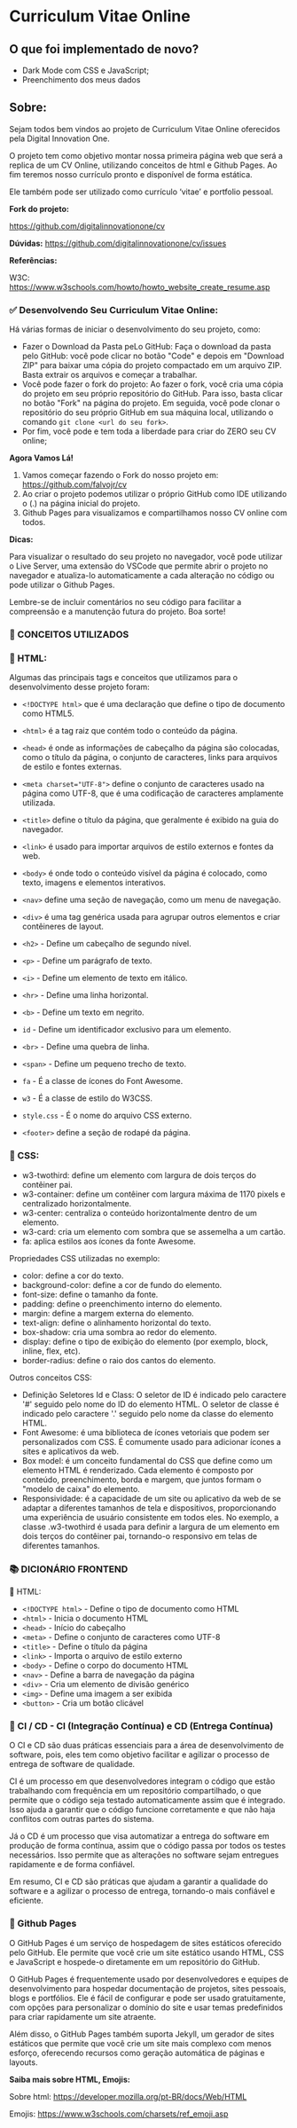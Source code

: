 # Curriculum Vitae Online

## O que foi implementado de novo?
- Dark Mode com CSS e JavaScript;
- Preenchimento dos meus dados

## Sobre:

Sejam todos bem vindos ao projeto de Curriculum Vitae Online oferecidos pela Digital Innovation One.

O projeto tem como objetivo montar nossa primeira página web que será a replica de um CV Online, utilizando conceitos de html e Github Pages. Ao  fim teremos nosso currículo pronto e disponível de forma estática.

Ele também pode ser utilizado como currículo ‘vitae’ e portfolio pessoal.


**Fork do projeto:** 

https://github.com/digitalinnovationone/cv

**Dúvidas:**
https://github.com/digitalinnovationone/cv/issues

**Referências:**

W3C: https://www.w3schools.com/howto/howto_website_create_resume.asp

### ✅ Desenvolvendo Seu Curriculum Vitae Online:

Há várias formas de iniciar o desenvolvimento do seu projeto, como:

- Fazer o Download da Pasta peLo GitHub: Faça o download da pasta pelo GitHub: você pode clicar no botão "Code" e depois em "Download ZIP"  para baixar uma cópia do projeto compactado em um arquivo ZIP. Basta  extrair os arquivos e começar a trabalhar.
- Você pode fazer o fork do projeto: Ao fazer o fork, você cria uma  cópia do projeto em seu próprio repositório do GitHub. Para isso, basta  clicar no botão "Fork" na página do projeto. Em seguida, você pode  clonar o repositório do seu próprio GitHub em sua máquina local,  utilizando o comando `git clone <url do seu fork>`.
- Por fim, você pode e tem toda a liberdade para criar do ZERO seu CV online;

**Agora Vamos Lá!**

1. Vamos começar fazendo o Fork do nosso projeto em: https://github.com/falvojr/cv
2. Ao criar o projeto podemos utilizar o próprio GitHub como IDE utilizando o (.) na página inicial do projeto.
3. Github Pages para visualizamos e compartilhamos nosso CV online com todos.

**Dicas:**

Para visualizar o resultado do seu projeto no navegador, você pode  utilizar o Live Server, uma extensão do VSCode que permite abrir o  projeto no navegador e atualiza-lo automaticamente a cada alteração no  código ou pode utilizar o Github Pages.

Lembre-se de incluir comentários no seu código para facilitar a compreensão e a manutenção futura do projeto. Boa sorte!

### 📑 CONCEITOS UTILIZADOS

### 🔴 HTML:

Algumas das principais tags e conceitos que utilizamos para o desenvolvimento desse projeto foram:

- `<!DOCTYPE html>` que é uma declaração que define o tipo de documento como HTML5.

- `<html>` é a tag raiz que contém todo o conteúdo da página.

- `<head>` é onde as informações de cabeçalho da  página são colocadas, como o título da página, o conjunto de caracteres, links para arquivos de estilo e fontes externas.

- `<meta charset="UTF-8">` define o conjunto de caracteres usado na página como UTF-8, que é uma codificação de caracteres amplamente utilizada.

- `<title>` define o título da página, que geralmente é exibido na guia do navegador.

- `<link>` é usado para importar arquivos de estilo externos e fontes da web.

- `<body>` é onde todo o conteúdo visível da página é colocado, como texto, imagens e elementos interativos.

- `<nav>` define uma seção de navegação, como um menu de navegação.

- `<div>` é uma tag genérica usada para agrupar outros elementos e criar contêineres de layout.

- `<h2>` - Define um cabeçalho de segundo nível.

- `<p>` - Define um parágrafo de texto.

- `<i>` - Define um elemento de texto em itálico.

- `<hr>` - Define uma linha horizontal.

- `<b>` - Define um texto em negrito.

- `id` - Define um identificador exclusivo para um elemento.

- `<br>` - Define uma quebra de linha.

- `<span>` - Define um pequeno trecho de texto.

- `fa` - É a classe de ícones do Font Awesome.

- `w3` - É a classe de estilo do W3CSS.

- `style.css` - É o nome do arquivo CSS externo.

- `<footer>` define a seção de rodapé da página.


### 🔴 CSS:
- w3-twothird: define um elemento com largura de dois terços do contêiner pai.
- w3-container: define um contêiner com largura máxima de 1170 pixels e centralizado horizontalmente.
- w3-center: centraliza o conteúdo horizontalmente dentro de um elemento.
- w3-card: cria um elemento com sombra que se assemelha a um cartão.
- fa: aplica estilos aos ícones da fonte Awesome.

Propriedades CSS utilizadas no exemplo:

- color: define a cor do texto.
- background-color: define a cor de fundo do elemento.
- font-size: define o tamanho da fonte.
- padding: define o preenchimento interno do elemento.
- margin: define a margem externa do elemento.
- text-align: define o alinhamento horizontal do texto.
- box-shadow: cria uma sombra ao redor do elemento.
- display: define o tipo de exibição do elemento (por exemplo, block, inline, flex, etc).
- border-radius: define o raio dos cantos do elemento.

Outros conceitos CSS:

- Definição Seletores Id e Class: O seletor de ID é indicado pelo caractere '#' seguido pelo nome do ID do elemento HTML. O seletor de classe é indicado pelo caractere '.' seguido pelo nome da classe do elemento HTML.
- Font Awesome: é uma biblioteca de ícones vetoriais que podem ser personalizados com CSS. É comumente usado para adicionar ícones a sites e aplicativos da web.
- Box model: é um conceito fundamental do CSS que define como um elemento HTML é renderizado. Cada elemento é composto por conteúdo, preenchimento, borda e margem, que juntos formam o "modelo de caixa" do elemento.
- Responsividade: é a capacidade de um site ou aplicativo da web de se adaptar a diferentes tamanhos de tela e dispositivos, proporcionando uma experiência de usuário consistente em todos eles. No exemplo, a classe .w3-twothird é usada para definir a largura de um elemento em dois terços do contêiner pai, tornando-o responsivo em telas de diferentes tamanhos.


### 📚 DICIONÁRIO FRONTEND

🔴 HTML:

- `<!DOCTYPE html>` - Define o tipo de documento como HTML
- `<html>` - Inicia o documento HTML
- `<head>` - Início do cabeçalho
- `<meta>` - Define o conjunto de caracteres como UTF-8
- `<title>` - Define o título da página
- `<link>` - Importa o arquivo de estilo externo
- `<body>` - Define o corpo do documento HTML
- `<nav>` - Define a barra de navegação da página
- `<div>` - Cria um elemento de divisão genérico
- `<img>` - Define uma imagem a ser exibida
- `<button>` - Cria um botão clicável

### 🔴 CI / CD - CI (Integração Contínua) e CD (Entrega Contínua)

O CI e CD são duas práticas essenciais para a área de desenvolvimento de software, pois, eles tem como objetivo facilitar e agilizar o processo de entrega de software de qualidade.

CI é um processo em que desenvolvedores integram o código que estão trabalhando com frequência em um repositório compartilhado, o que permite que o código seja testado automaticamente assim que é integrado. Isso ajuda a garantir que o código funcione corretamente e que não haja conflitos com outras partes do sistema.

Já o CD é um processo que visa automatizar a entrega do software em produção de forma contínua, assim que o código passa por todos os testes necessários. Isso permite que as alterações no software sejam entregues rapidamente e de forma confiável.

Em resumo, CI e CD são práticas que ajudam a garantir a qualidade do software e a agilizar o processo de entrega, tornando-o mais confiável e eficiente.

### 🔴 Github Pages

O GitHub Pages é um serviço de hospedagem de sites estáticos oferecido pelo GitHub. Ele permite que você crie um site estático usando HTML, CSS e JavaScript e hospede-o diretamente em um repositório do GitHub.

O GitHub Pages é frequentemente usado por desenvolvedores e equipes de desenvolvimento para hospedar documentação de projetos, sites pessoais, blogs e portfólios. Ele é fácil de configurar e pode ser usado gratuitamente, com opções para personalizar o domínio do site e usar temas predefinidos para criar rapidamente um site atraente.

Além disso, o GitHub Pages também suporta Jekyll, um gerador de sites estáticos que permite que você crie um site mais complexo com menos esforço, oferecendo recursos como geração automática de páginas e layouts.


**Saiba mais sobre HTML, Emojis:**

Sobre html: https://developer.mozilla.org/pt-BR/docs/Web/HTML

Emojis: https://www.w3schools.com/charsets/ref_emoji.asp

